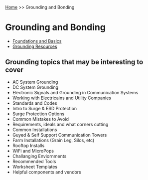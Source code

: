 <!-- TITLE: Grounding and Bonding -->
<!-- SUBTITLE: A quick summary of Grounding and bonding -->

[Home](/) >> Grounding and Bonding
# Grounding and Bonding
* [Foundations and Basics](/groundingandbonding/foundationsandbasics)
* [Grounding Resources](/groundingandbonding/links)

## Grounding topics that may be interesting to cover
* AC System Grounding
* DC System Grounding
* Electronic Signals and Grounding in Communication Systems
* Working with Electricains and Utility Companies
* Standards and Codes
* Intro to Surge & ESD Protection
* Surge Protection Options
* Common Mistakes to Avoid
* Requirements, ideals and what corners cutting
* Common Installations
* Guyed & Self Support Communication Towers
* Farm Installations (Grain Leg, Silos, etc)
* Rooftop Installs
* WiFi and MicroPops
* Challanging Enviornments
* Recommended Tools
* Worksheet Templates
* Helpful components and vendors
